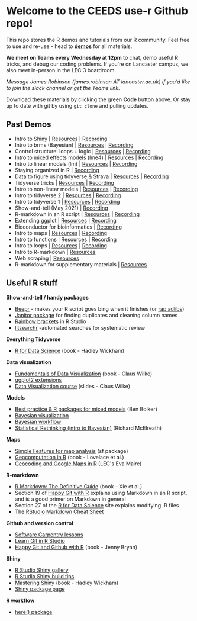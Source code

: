 # Welcome to the CEEDS use-r Github repo!

This repo stores the R demos and tutorials from our R community. Feel free to use and re-use - head to **[demos](demos)** for all materials. 

**We meet on Teams every Wednesday at 12pm** to chat, demo useful R tricks, and debug our coding problems. If you're on Lancaster campus, we also meet in-person in the LEC 3 boardroom.

*Message James Robinson (james.robinson AT lancaster.ac.uk) if you'd like to join the slack channel or get the Teams link.*

Download these materials by clicking the green **Code** button above. Or stay up to date with git by using  ```git clone``` and pulling updates.


## Past Demos

* Intro to Shiny | [Resources](demos/shiny) | [Recording](https://web.microsoftstream.com/video/16f4a128-73c3-4114-9443-072773d1aba4)
* Intro to brms (Bayesian) | [Resources](demos/brms) | [Recording](https://web.microsoftstream.com/video/c7ca7ed2-3a6b-420c-ba93-87c30994e7b0)
* Control structure: loops + logic |  [Resources](demos/loops) | [Recording](https://web.microsoftstream.com/video/87cf1743-33a2-4953-8021-4f9478384366)
* Intro to mixed effects models (lme4) |  [Resources](demos/linear-models) | [Recording](https://web.microsoftstream.com/video/d99d3ddf-9350-4591-9a97-9a62f2284be8)
* Intro to linear models (lm) |  [Resources](demos/linear-models) | [Recording](https://web.microsoftstream.com/video/f224466c-7214-4830-925d-5791440dad8d)
* Staying organized in R | [Recording](https://web.microsoftstream.com/video/b00b07fc-7895-4624-a02c-0437beda1849)
* Data to figure using tidyverse & Strava |  [Resources](demos/rStrava) | [Recording](https://web.microsoftstream.com/video/efb019bc-eb20-4017-b4b1-7a6480e4495b)
* Tidyverse tricks |  [Resources](demos/tidyverse/tidyverse_tricks.Rmd) | [Recording](https://web.microsoftstream.com/video/db32b9cf-e4b7-402b-8a79-8b2a530f2792)
* Intro to non-linear models | [Resources](demos/non-linear-models) | [Recording](https://web.microsoftstream.com/video/84aa500c-9a36-4f1c-8a0c-e08513c15267)
* Intro to tidyverse 2 | [Resources](demos/tidyverse) | [Recording](https://web.microsoftstream.com/video/caab2def-9c6c-425e-aadf-a4b0cb51fe8e)
* Intro to tidyverse 1 | [Resources](demos/tidyverse) | [Recording](https://web.microsoftstream.com/video/ede13987-3ebb-4957-8e5e-6eaebfc39ca1)
* Show-and-tell (May 2021) | [Recording](https://web.microsoftstream.com/video/f11fd5ba-fefc-4e52-bfd6-d79a471e133a)
* R-markdown in an R script | [Resources](demos/render-rscripts-rmd/) | [Recording](https://web.microsoftstream.com/video/9c767fc9-1935-4d93-ad2b-9449da9fae39)
* Extending ggplot | [Resources](demos/extending_ggplot/) | [Recording](https://web.microsoftstream.com/video/7057bdea-f4b4-41a6-8f73-cb8500519044)
* Bioconductor for bioinformatics | [Recording](https://web.microsoftstream.com/video/5b485f83-55b0-426f-a4b4-70907fb3178b)
* Intro to maps | [Resources](demos/mapping/) | [Recording](https://web.microsoftstream.com/video/38ae2633-3ea9-4450-9c1b-0d81f7249a16)
* Intro to functions | [Resources](demos/intro-to-functions/) | [Recording](https://web.microsoftstream.com/video/b5086b5b-c10d-42ec-9e99-f45a15e9b4a9) 
* Intro to loops | [Resources](demos/intro-to-loops/) | [Recording](https://web.microsoftstream.com/video/30c83fa7-b74b-45ad-a79b-4cb31a63a6f1) 
* Intro to R-markdown | [Resources](demos/rmarkdown-html)
* Web scraping | [Resources](demos/web-scraping)
* R-markdown for supplementary materials | [Resources](demos/rmarkdown-for-figures)

## Useful R stuff

**Show-and-tell / handy packages**

* [Beepr](https://www.r-project.org/nosvn/pandoc/beepr.html) - makes your R script goes bing when it finishes (or [rap adlibs](https://github.com/brooke-watson/BRRR))
* [Janitor package](https://garthtarr.github.io/meatR/janitor.html) for finding duplicates and cleaning column names
* [Rainbow brackets](https://blog.rstudio.com/2020/11/04/rstudio-1-4-preview-rainbow-parentheses/) in R Studio
* [litsearchr](https://elizagrames.github.io/litsearchr/) -automated searches for systematic review

**Everything Tidyverse** 

* [R for Data Science](https://r4ds.had.co.nz/index.html) (book - Hadley Wickham)

**Data visualization**

* [Fundamentals of Data Visualization](https://clauswilke.com/dataviz/) (book - Claus Wilke)
* [ggplot2 extensions](https://exts.ggplot2.tidyverse.org/gallery/)
* [Data Visualization course](https://wilkelab.org/SDS375/) (slides - Claus Wilke)

**Models**

* [Best practice & R packages for mixed models](https://bbolker.github.io/mixedmodels-misc/glmmFAQ.html) (Ben Bolker)
* [Bayesian visualization](https://arxiv.org/abs/1709.01449)
* [Bayesian workflow](https://arxiv.org/abs/2011.01808)
* [Statistical Rethinking (intro to Bayesian)](https://xcelab.net/rm/statistical-rethinking/) (Richard McElreath)

**Maps**

* [Simple Features for map analysis](https://r-spatial.github.io/sf/) (sf package)
* [Geocomputation in R](https://geocompr.robinlovelace.net/) (book - Lovelace et al.)
* [Geocoding and Google Maps in R](https://evamaire.com/2020/04/16/geocoding-with-ggmap-in-r/) (LEC's Eva Maire)

**R-markdown**

* [R Markdown: The Definitive Guide](https://bookdown.org/yihui/rmarkdown/) (book - Xie et al.)
* Section 19 of [Happy Git with R](https://happygitwithr.com/) explains using Markdown in an R script, and is a good primer on Markdown in general 
* Section 27 of the [R for Data Science](https://r4ds.had.co.nz/r-markdown.html) site explains modifying .R files 
* The [RStudio Markdown Cheat Sheet](https://www.rstudio.com/wp-content/uploads/2016/03/rmarkdown-cheatsheet-2.0.pdf)

**Github and version control**

* [Software Carpentry lessons](http://swcarpentry.github.io/git-novice/)
* [Learn Git in R Studio](https://afredston.github.io/learn-git/learn-git.html)
* [Happy Git and Github with R](https://happygitwithr.com/index.html) (book - Jenny Bryan)

**Shiny**

* [R Studio Shiny gallery](https://shiny.rstudio.com/gallery/)
* [R Studio Shiny build tips](https://shiny.rstudio.com/articles/build.html)
* [Mastering Shiny](https://mastering-shiny.org/index.html) (book - Hadley Wickham)
* [Shiny package page](https://rstudio.github.io/shiny/)

**R workflow**

* [here() package](https://github.com/r-lib/here)


## 
